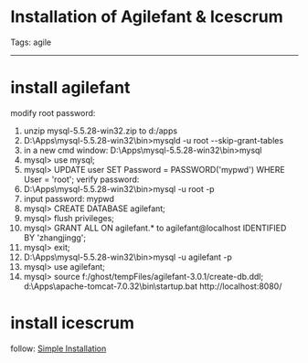 # Installation of Agilefant & Icescrum
Tags: agile

------

# install agilefant 
modify root password:
1. unzip mysql-5.5.28-win32.zip to d:/apps 
1. D:\Apps\mysql-5.5.28-win32\bin>mysqld -u root --skip-grant-tables 
1. in a new cmd window: D:\Apps\mysql-5.5.28-win32\bin>mysql 
1. mysql> use mysql; 
1. mysql> UPDATE user SET Password = PASSWORD('mypwd') WHERE User = 'root'; 
verify password: 
1. D:\Apps\mysql-5.5.28-win32\bin>mysql -u root -p 
1. input password: mypwd 
1. mysql> CREATE DATABASE agilefant; 
1. mysql> flush privileges; 
1. mysql> GRANT ALL ON agilefant.* to agilefant@localhost IDENTIFIED BY 'zhangjingg'; 
1. mysql> exit; 
1. D:\Apps\mysql-5.5.28-win32\bin>mysql -u agilefant -p 
1. mysql> use agilefant; 
1. mysql> source f:/ghost/tempFiles/agilefant-3.0.1/create-db.ddl; 
d:\Apps\apache-tomcat-7.0.32\bin\startup.bat 
http://localhost:8080/ 

# install icescrum 
follow: [Simple Installation](http://www.icescrum.org/en/simple-installation/)
